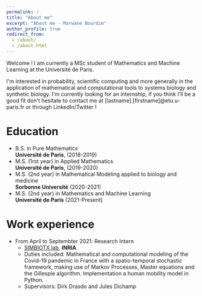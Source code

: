 ```yaml
---
permalink: /
title: "About me"
excerpt: "About me - Marwane Bourdim"
author_profile: true
redirect_from: 
  - /about/
  - /about.html
---
```


Welcome ! I am currently a MSc student of Mathematics and Machine Learning at the Université de Paris. 

I'm interested in probability, scientific computing and more generally in the application of mathematical and computational tools to systems biology and synthetic biology. I'm currently looking for an internship, if you think I'll be a good fit don't hesitate to contact me at [lastname].[firstname]@etu.u-paris.fr or through LinkedIn/Twitter ! 

Education
======
* B.S. in Pure Mathematics  
**Université de Paris**, (2018-2019)
* M.S. (1rst year) in Applied Mathematics  
**Université de Paris**, (2019-2020)
* M.S. (2nd year) in Mathematical Modeling applied to biology and medicine  
**Sorbonne Université** (2020-2021)
* M.S. (2nd year) in Mathematics and Machine Learning  
**Université de Paris** (2021-Present)

Work experience
======
* From April to Septembter 2021: Research Intern
  * [SIMBIOTX lab](https://team.inria.fr/simbiotx/), **INRIA**
  * Duties included: Mathematical and computational modeling of the Covid-19 pandemic in France with a spatio-temporal stochastic framework, making use of Markov Processes, Master equations and the Gillespie algorithm. Implementation a human mobility model in Python.
  * Supervisors: Dirk Drasdo and Jules Dichamp

